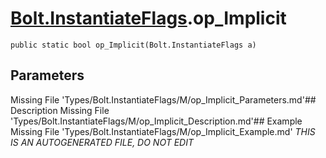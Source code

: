 # [Bolt.InstantiateFlags](Types/Bolt.InstantiateFlags.md).op_Implicit
`public static bool op_Implicit(Bolt.InstantiateFlags a)`
## Parameters
Missing File 'Types/Bolt.InstantiateFlags/M/op_Implicit_Parameters.md'## Description
Missing File 'Types/Bolt.InstantiateFlags/M/op_Implicit_Description.md'## Example
Missing File 'Types/Bolt.InstantiateFlags/M/op_Implicit_Example.md'
*THIS IS AN AUTOGENERATED FILE, DO NOT EDIT*
